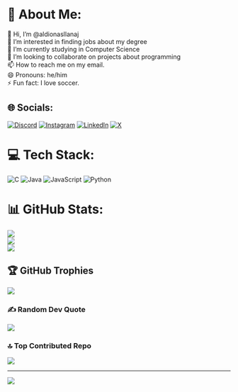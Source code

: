 # 💫 About Me:
👋 Hi, I’m @aldionasllanaj<br>👀 I’m interested in finding jobs about my degree<br>🌱 I’m currently studying in Computer Science<br>💞️ I’m looking to collaborate on projects about programming<br>📫 How to reach me on my email.<br>😄 Pronouns: he/him<br>⚡ Fun fact: I love soccer.


## 🌐 Socials:
[![Discord](https://img.shields.io/badge/Discord-%237289DA.svg?logo=discord&logoColor=white)](https://discord.gg/https://discord.gg/q55Uz7mG) [![Instagram](https://img.shields.io/badge/Instagram-%23E4405F.svg?logo=Instagram&logoColor=white)](https://instagram.com/a__aldion) [![LinkedIn](https://img.shields.io/badge/LinkedIn-%230077B5.svg?logo=linkedin&logoColor=white)](https://linkedin.com/in/aldion-asllanaj-965978303) [![X](https://img.shields.io/badge/X-black.svg?logo=X&logoColor=white)](https://x.com/_aldion_) 

# 💻 Tech Stack:
![C](https://img.shields.io/badge/c-%2300599C.svg?style=for-the-badge&logo=c&logoColor=white) ![Java](https://img.shields.io/badge/java-%23ED8B00.svg?style=for-the-badge&logo=openjdk&logoColor=white) ![JavaScript](https://img.shields.io/badge/javascript-%23323330.svg?style=for-the-badge&logo=javascript&logoColor=%23F7DF1E) ![Python](https://img.shields.io/badge/python-3670A0?style=for-the-badge&logo=python&logoColor=ffdd54)
# 📊 GitHub Stats:
![](https://github-readme-stats.vercel.app/api?username=aldionasllanaj&theme=dark&hide_border=false&include_all_commits=false&count_private=false)<br/>
![](https://github-readme-streak-stats.herokuapp.com/?user=aldionasllanaj&theme=dark&hide_border=false)<br/>
![](https://github-readme-stats.vercel.app/api/top-langs/?username=aldionasllanaj&theme=dark&hide_border=false&include_all_commits=false&count_private=false&layout=compact)

## 🏆 GitHub Trophies
![](https://github-profile-trophy.vercel.app/?username=aldionasllanaj&theme=radical&no-frame=false&no-bg=true&margin-w=4)

### ✍️ Random Dev Quote
![](https://quotes-github-readme.vercel.app/api?type=horizontal&theme=radical)

### 🔝 Top Contributed Repo
![](https://github-contributor-stats.vercel.app/api?username=aldionasllanaj&limit=5&theme=dark&combine_all_yearly_contributions=true)

---
[![](https://visitcount.itsvg.in/api?id=aldionasllanaj&icon=0&color=0)](https://visitcount.itsvg.in)

<!-- Proudly created with GPRM ( https://gprm.itsvg.in ) -->
